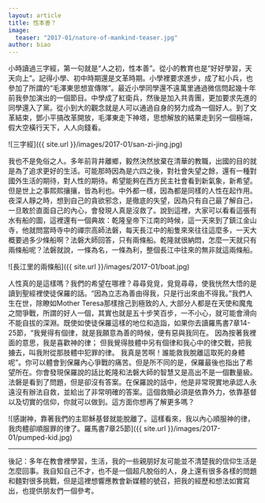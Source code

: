 ```yaml
---
layout: article
title: 性本善？
image:
  teaser: "2017-01/nature-of-mankind-teaser.jpg"
author: biao
---
```

小時讀過三字經，第一句就是“人之初，性本善”。從小的教育也是“好好學習，天天向上”。記得小學、初中時期還是文革時期。小學裡要求進步，成了紅小兵，也參加了所謂的“毛澤東思想宣傳隊”。最近小學同學還不遠萬里通過微信問起幾十年前我參加演出的一個節目。中學成了紅衛兵，然後是加入共青團，更加要求先進的同學還入了黨。從小到大的觀念就是人可以通過自身的努力成為一個好人。到了文革結束，鄧小平搞改革開放，毛澤東走下神塔，思想解放的結果走到另一個極端，假大空橫行天下，人人向錢看。

![三字經]({{ site.url }}/images/2017-01/san-zi-jing.jpg)

我也不是免俗之人。多年前背井離鄉，毅然決然放棄在清華的教職，出國的目的就是為了追求更好的生活。可能那時因為是六四之後，對社會失望之餘，還有一種對國外生活的期待，對人性的期待。希望能夠在西方民主社會看到新氣象，新希望。但是世上之事熙熙攘攘，皆為利也。中外都一樣，因為都是同樣的人性在起作用。夜深人靜之時，想到自己的貪欲邪念，是徹底的失望，因為只有自己最了解自己，一旦敢於直面自己的內心，會發現人真是沒救了。說到這裡，大家可以看看這張有水有船的圖，這裡還有一個典故：乾隆皇帝下江南的時候，這一天來到了鎮江金山寺，他就問當時寺中的禪宗高師法磐，每天長江中的船隻來來往往這麼多，一天大概要過多少條船啊？法磐大師回答，只有兩條船。乾隆就很納悶，怎麼一天就只有兩條船呢？法磐就說，一條為名，一條為利，整個長江中往來的無非就這兩條船。

![長江里的兩條船]({{ site.url }}/images/2017-01/boat.jpg)

人性真的是這樣嗎？我們的希望在哪裡？尋尋覓覓，覓覓尋尋，使我恍然大悟的是讀到聖經裡使徒保羅的話。“因為立志為善由得我，只是行出來由不得我。”我們人生在世，除瞭如Mother Teresa那樣捨己到極致的人, 大部分人都是在天使和魔鬼之間爭戰，所謂的好人一個，其實也就是五十步笑百步，一不小心，就可能會滑向不能自拔的深淵。既使如使徒保羅這樣的地位和造詣，如果你去讀羅馬書7章14-25節，“我覺得有個律，就是我願意為善的時候，便有惡與我同在。 因為按著我裡面的意思，我是喜歡神的律； 但我覺得肢體中另有個律和我心中的律交戰，把我擄去，叫我附從那肢體中犯罪的律。 我真是苦啊！誰能救我脫離這取死的身體呢”。你可以體會到保羅內心爭戰的痛苦。但是所不同的是，保羅最後也指出了希望所在。你會發現保羅說的話比乾隆和法磐大師的智慧又是高出不是一個數量級。法磐是看到了問題，但是卻沒有答案。在保羅說的話中，他是非常現實地承認人永遠沒有辦法自救，並給出了非常明確的答案。這個救贖必須是依靠外力，依靠基督以及切實的信仰，你就可以做到。這方面你想再了解更多嗎？

![感謝神，靠著我們的主耶穌基督就能脫離了。這樣看來，我以內心順服神的律，我肉體卻順服罪的律了。羅馬書7章25節]({{ site.url }}/images/2017-01/pumped-kid.jpg)

----------------------------------
後記：多年在教會裡學習，生活，我的一些親朋好友可能並不清楚我的信仰生活是怎麼回事。我自知自己不才，也不是一個超凡脫俗的人，身上還有很多各樣的問題和麵對很多挑戰，但是這裡想響應教會新媒體的號召，把我的經歷和想法如實寫出，也提供朋友們一個參考。